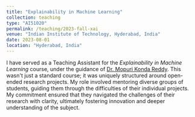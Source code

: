 ```yaml
---
title: "Explainability in Machine Learning"
collection: teaching
type: "AI51020"
permalink: /teaching/2023-fall-xai
venue: "Indian Institute of Technology, Hyderabad, India"
date: 2023-08-01
location: "Hyderabad, India"
---
```


I have served as a Teaching Assistant for the *Explainability in Machine Learning* course, under the guidance of [Dr. Mopuri Konda Reddy](https://krmopuri.github.io/). This wasn't just a standard course; it was uniquely structured around open-ended research projects. My role involved mentoring diverse groups of students, guiding them through the difficulties of their individual projects. My commitment ensured that they navigated the challenges of their research with clarity, ultimately fostering innovation and deeper understanding of the subject.


